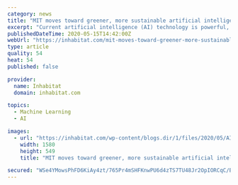 ```yaml
---
category: news
title: "MIT moves toward greener, more sustainable artificial intelligence"
excerpt: "Current artificial intelligence (AI) technology is powerful, but often relies on high energy consumption. MIT might have the solution to fix this."
publishedDateTime: 2020-05-15T14:42:00Z
webUrl: "https://inhabitat.com/mit-moves-toward-greener-more-sustainable-artificial-intelligence/"
type: article
quality: 54
heat: 54
published: false

provider:
  name: Inhabitat
  domain: inhabitat.com

topics:
  - Machine Learning
  - AI

images:
  - url: "https://inhabitat.com/wp-content/blogs.dir/1/files/2020/05/AI.jpg"
    width: 1580
    height: 549
    title: "MIT moves toward greener, more sustainable artificial intelligence"

secured: "WSe4YMowsPhFD6KiAy4zt/765Pr4mSHFKnwPU6d4zTS7TU48Jr2OpIORCqC/BMta8lbVCAEMYeq/cMVyE//Vic4dZUriyke9WySpAU2KjGFDg+mBjebH6yOtHcqK0YcIZosS6VVLKlamhWDHXluarVH3ChB8rENCKItnIwYxUat7bmO3JdAjVgzx9foUhxgQvK9i/YpHWAOU5skTzM10b5S9HzrpQ5wdZQj2pX7IZey9tRTX9U/Lb/ljcs/BIvf2X5m06cVl5GTsPBZb5ZvrjZy6+PcimASyeTjxzMiGB5uvrHFSsO946pKfMpzzP4aj;QCVi33y64pjdhhXrHODmWw=="
---
```


